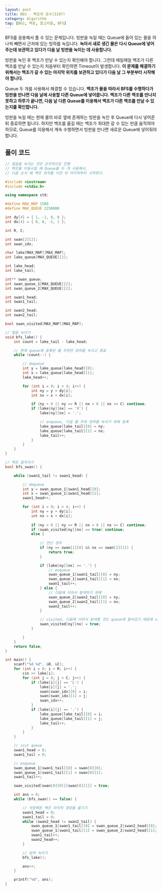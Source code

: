 ```yaml
---
layout: post
title: BOJ - 백조의 호수(3197)
category: Algorithm
tag: [BOJ, 백준, 알고리즘, BFS]
---
```


BFS를 응용해서 풀 수 있는 문제입니다. 빙판을 녹일 때는 Queue에 들어 있는 물을 하나씩 빼면서 근처에 있는 빙하를 녹입니다. **녹아서 새로 생긴 물은 다시 Queue에 넣어주는데 보관하고 있다가 다음 날 빙판을 녹이는 데 사용합니다.**

빙판을 녹인 후 백조가 만날 수 있는지 확인해야 합니다. 그런데 매일매일 백조가 다른 백조를 만날 수 있는지 처음부터 확인하면 Timeout이 발생합니다. **이 문제를 해결하기 위해서는 백조가 갈 수 있는 마지막 위치를 보관하고 있다가 다음 날 그 부분부터 시작해야 합니다.**

Queue 두 개를 사용해서 해결할 수 있습니다. **백조가 물을 따라서 BFS를 수행하다가 빙판을 만나면 다음 날에 사용할 다른 Queue에 넣어줍니다. 백조가 다른 백조를 만나지 못하고 하루가 끝나면, 다음 날 다른 Queue를 이용해서 백조가 다른 백조를 만날 수 있는지를 확인합니다.**

<div class="message">
빙판을 녹일 때는 현재 물의 바로 옆에 존재하는 빙판을 녹인 후 Queue에 다시 넣어준 뒤 종료하면 됩니다. 하지만 백조를 옮길 때는 백조가 최대한 갈 수 있는 만큼 움직여야 하므로, Queue를 이용해서 계속 수행하면서 빙판을 만나면 새로운 Queue에 넣어줘야 합니다. 
</div>

## 풀이 코드
```cpp
// 얼음을 녹이는 것은 순차적으로 진행
// 백조를 이동시킬 때 Queue를 두 개 사용해서,
// 다음 순서 때 백조 위치를 이전 턴 마지막부터 시작한다.

#include <iostream>
#include <stdio.h>

using namespace std;

#define MAX_MAP 1500
#define MAX_QUEUE 2250000

int dy[4] = { 1, -1, 0, 0 };
int dx[4] = { 0, 0, -1, 1 };

int R, C;

int swan[2][2];
int swan_idx;

char lake[MAX_MAP][MAX_MAP];
int lake_queue[MAX_QUEUE][2];

int lake_head;
int lake_tail;

int** swan_queue;
int swan_queue_1[MAX_QUEUE][2];
int swan_queue_2[MAX_QUEUE][2];

int swan1_head;
int swan1_tail;

int swan2_head;
int swan2_tail;

bool swan_visited[MAX_MAP][MAX_MAP];

// 얼음 녹이기
void bfs_lake() {
	int count = lake_tail - lake_head;

	// 현재 queue에 등록된 물 주위만 빙하를 녹이고 종료
	while (count--) {

		// dequeue
		int y = lake_queue[lake_head][0];
		int x = lake_queue[lake_head][1];
		lake_head++;

		for (int i = 0; i < 4; i++) {
			int ny = y + dy[i];
			int nx = x + dx[i];

			if (ny < 0 || ny >= R || nx < 0 || nx >= C) continue;
			if (lake[ny][nx] == 'X') {
				lake[ny][nx] = '.';

				// enqueue, 다음 물 주위 빙하를 녹이기 위해 등록
				lake_queue[lake_tail][0] = ny;
				lake_queue[lake_tail][1] = nx;
				lake_tail++;
			}
		}
	}
}

// 백조 움직이기
bool bfs_swan() {

	while (swan1_tail != swan1_head) {

		// dequeue
		int y = swan_queue_1[swan1_head][0];
		int x = swan_queue_1[swan1_head][1];
		swan1_head++;

		for (int i = 0; i < 4; i++) {
			int ny = y + dy[i];
			int nx = x + dx[i];
			
			if (ny < 0 || ny >= R || nx < 0 || nx >= C) continue;
			if (swan_visited[ny][nx] == true) continue;
			else {
				
				// 만난 경우
				if (ny == swan[1][0] && nx == swan[1][1]) {
					return true;
				}

				if (lake[ny][nx] == '.') {
					// enqueue
					swan_queue_1[swan1_tail][0] = ny;
					swan_queue_1[swan1_tail][1] = nx;
					swan1_tail++;
				} else {
					// 다음에 이어서 탐색하기 위해 
					swan_queue_2[swan2_tail][0] = ny;
					swan_queue_2[swan2_tail][1] = nx;
					swan2_tail++;
				}

				// visited, 다음에 이어서 탐색할 것도 queue에 들어갔기 때문에 visited 시킨다.
				swan_visited[ny][nx] = true;
			}

		}
	}
	return false;
}

int main() {
	scanf("%d %d", &R, &C);
	for (int i = 0; i < R; i++) {
		cin >> lake[i];
		for (int j = 0; j < C; j++) {
			if (lake[i][j] == 'L') {
				lake[i][j] = '.';
				swan[swan_idx][0] = i;
				swan[swan_idx][1] = j;
				swan_idx++;
			}
			if (lake[i][j] == '.') {
				lake_queue[lake_tail][0] = i;
				lake_queue[lake_tail][1] = j;
				lake_tail++;
			}
		}
	}

	// init queue
	swan1_head = 0;
	swan1_tail = 0;

	// enqueue
	swan_queue_1[swan1_tail][0] = swan[0][0];
	swan_queue_1[swan1_tail][1] = swan[0][1];
	swan1_tail++;

	swan_visited[swan[0][0]][swan[0][1]] = true;

	int ans = 0;
	while (bfs_swan() == false) {

		// 저장해둔 백조 마지막 경로들 옮기기
		swan1_head = 0;
		swan1_tail = 0;
		while (swan2_head != swan2_tail) {
			swan_queue_1[swan1_tail][0] = swan_queue_2[swan2_head][0];
			swan_queue_1[swan1_tail][1] = swan_queue_2[swan2_head][1];
			swan1_tail++;
			swan2_head++;
		}

		// 빙하 녹이기
		bfs_lake();

		ans++;
	}

	printf("%d", ans);
}
```
